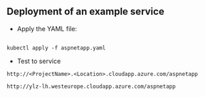 ## Deployment of an example service

* Apply the YAML file:

```

kubectl apply -f aspnetapp.yaml

```

* Test to service

```
http://<ProjectName>.<Location>.cloudapp.azure.com/aspnetapp

http://ylz-lh.westeurope.cloudapp.azure.com/aspnetapp

```

